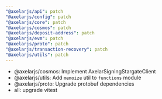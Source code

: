 ```yaml
---
"@axelarjs/api": patch
"@axelarjs/config": patch
"@axelarjs/core": patch
"@axelarjs/cosmos": patch
"@axelarjs/deposit-address": patch
"@axelarjs/evm": patch
"@axelarjs/proto": patch
"@axelarjs/transaction-recovery": patch
"@axelarjs/utils": patch
---
```


- @axelarjs/cosmos: Implement AxelarSigningStargateClient
- @axelarjs/utils: Add `memoize` util to `functions` module
- @axelarjs/proto: Upgrade protobuf dependencies
- all: upgrade vitest
